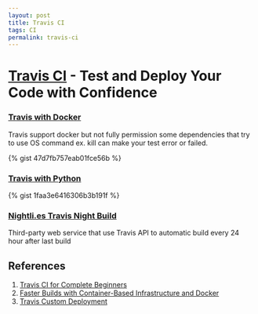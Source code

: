 ```yaml
---
layout: post
title: Travis CI
tags: CI
permalink: travis-ci
---
```


# [Travis CI](http://travis-ci.org) - Test and Deploy Your Code with Confidence

### [Travis with Docker](http://docs.travis-ci.com/user/docker/)
Travis support docker but not fully permission some dependencies that
try to use OS command ex. kill can make your test error or failed.

{% gist 47d7fb757eab01fce56b %}

### [Travis with Python](http://docs.travis-ci.com/user/languages/python/)

{% gist 1faa3e6416306b3b191f %}


### [Nightli.es Travis Night Build](https://nightli.es)

Third-party web service that use Travis API to automatic build every 24
hour after last build


## References
1. [Travis CI for Complete Beginners](http://docs.travis-ci.com/user/for-beginners/)
2. [Faster Builds with Container-Based Infrastructure and
   Docker](http://blog.travis-ci.com/2014-12-17-faster-builds-with-container-based-infrastructure/)
3. [Travis Custom Deployment](http://docs.travis-ci.com/user/deployment/custom/)
